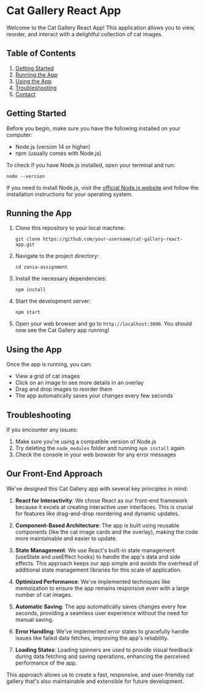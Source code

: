 # Cat Gallery React App

Welcome to the Cat Gallery React App! This application allows you to view, reorder, and interact with a delightful collection of cat images.

## Table of Contents
1. [Getting Started](#getting-started)
2. [Running the App](#running-the-app)
3. [Using the App](#using-the-app)
4. [Troubleshooting](#troubleshooting)
5. [Contact](#contact)

## Getting Started

Before you begin, make sure you have the following installed on your computer:

- Node.js (version 14 or higher)
- npm (usually comes with Node.js)

To check if you have Node.js installed, open your terminal and run:

```
node --version
```

If you need to install Node.js, visit the [official Node.js website](https://nodejs.org/) and follow the installation instructions for your operating system.

## Running the App

1. Clone this repository to your local machine:
   ```
   git clone https://github.com/your-username/cat-gallery-react-app.git
   ```

2. Navigate to the project directory:
   ```
   cd zania-assignment
   ```

3. Install the necessary dependencies:
   ```
   npm install
   ```

4. Start the development server:
   ```
   npm start
   ```

5. Open your web browser and go to `http://localhost:3000`. You should now see the Cat Gallery app running!

## Using the App

Once the app is running, you can:

- View a grid of cat images
- Click on an image to see more details in an overlay
- Drag and drop images to reorder them
- The app automatically saves your changes every few seconds

## Troubleshooting

If you encounter any issues:

1. Make sure you're using a compatible version of Node.js
2. Try deleting the `node_modules` folder and running `npm install` again
3. Check the console in your web browser for any error messages


## Our Front-End Approach

We've designed this Cat Gallery app with several key principles in mind:

1. **React for Interactivity**: We chose React as our front-end framework because it excels at creating interactive user interfaces. This is crucial for features like drag-and-drop reordering and dynamic updates.

2. **Component-Based Architecture**: The app is built using reusable components (like the cat image cards and the overlay), making the code more maintainable and easier to update.

3. **State Management**: We use React's built-in state management (useState and useEffect hooks) to handle the app's data and side effects. This approach keeps our app simple and avoids the overhead of additional state management libraries for this scale of application.

4. **Optimized Performance**: We've implemented techniques like memoization to ensure the app remains responsive even with a large number of cat images.

5. **Automatic Saving**: The app automatically saves changes every few seconds, providing a seamless user experience without the need for manual saving.


6. **Error Handling**: We've implemented error states to gracefully handle issues like failed data fetches, improving the app's reliability.

7. **Loading States**: Loading spinners are used to provide visual feedback during data fetching and saving operations, enhancing the perceived performance of the app.

This approach allows us to create a fast, responsive, and user-friendly cat gallery that's also maintainable and extensible for future development.
